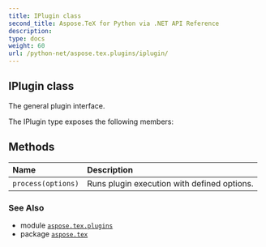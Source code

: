 ```yaml
---
title: IPlugin class
second_title: Aspose.TeX for Python via .NET API Reference
description: 
type: docs
weight: 60
url: /python-net/aspose.tex.plugins/iplugin/
---
```


## IPlugin class

The general plugin interface.



The IPlugin type exposes the following members:
## Methods
| Name | Description |
| :- | :- |
| `process(options)` | Runs plugin execution with defined options. |

### See Also

* module [`aspose.tex.plugins`](/tex/python-net/aspose.tex.plugins/)
* package [`aspose.tex`](/tex/python-net/)

